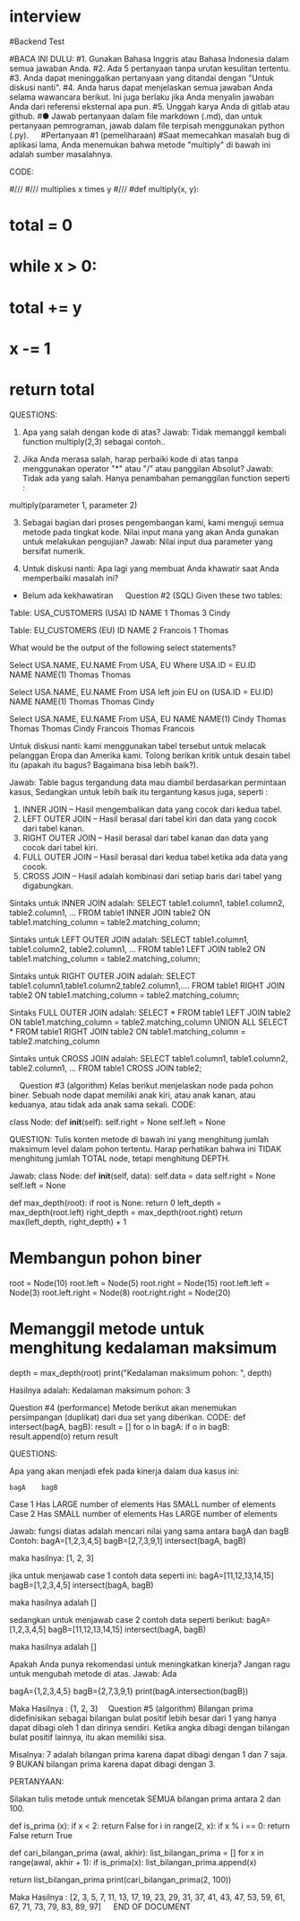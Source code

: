 # interview
#Backend Test


#BACA INI DULU:
#1.	Gunakan Bahasa Inggris atau Bahasa Indonesia dalam semua jawaban Anda.
#2.	Ada 5 pertanyaan tanpa urutan kesulitan tertentu.
#3.	Anda dapat meninggalkan pertanyaan yang ditandai dengan "Untuk diskusi nanti".
#4.	Anda harus dapat menjelaskan semua jawaban Anda selama wawancara berikut. Ini juga berlaku jika Anda menyalin jawaban Anda dari referensi eksternal apa pun.
#5.	Unggah karya Anda di gitlab atau github.
#●	Jawab pertanyaan dalam file markdown (.md), dan untuk pertanyaan pemrograman, jawab dalam file terpisah menggunakan python (.py).  
#Pertanyaan #1 (pemeliharaan)
#Saat memecahkan masalah bug di aplikasi lama, Anda menemukan bahwa metode "multiply" di bawah ini adalah sumber masalahnya.

CODE:
 
#///
#/// multiplies x times y
#///
#def multiply(x, y):
#    total = 0
#    while x > 0:
#        total += y
#        x -= 1
#    return total 
 
QUESTIONS:
1.	Apa yang salah dengan kode di atas?
Jawab:
Tidak memanggil kembali function multiply(2,3) sebagai contoh..

2.	Jika Anda merasa salah, harap perbaiki kode di atas tanpa menggunakan operator "*" atau "/" atau panggilan Absolut?
Jawab:
Tidak ada yang salah. Hanya penambahan pemanggilan function seperti :

multiply(parameter 1, parameter 2)

3.	Sebagai bagian dari proses pengembangan kami, kami menguji semua metode pada tingkat kode. Nilai input mana yang akan Anda gunakan untuk melakukan pengujian?
Jawab:
Nilai input dua parameter yang bersifat numerik.

4.	Untuk diskusi nanti: Apa lagi yang membuat Anda khawatir saat Anda memperbaiki masalah ini?
-	Belum ada kekhawatiran
 
Question #2 (SQL)
Given these two tables:

Table: USA_CUSTOMERS (USA)
ID	NAME
1	  Thomas
3	  Cindy

Table: EU_CUSTOMERS (EU)
ID	NAME
2	  Francois
1	  Thomas

What would be the output of the following select statements?

Select USA.NAME, EU.NAME From USA, EU Where USA.ID = EU.ID		
NAME	    NAME(1)
Thomas      Thomas


Select USA.NAME, EU.NAME From USA left join EU on (USA.ID = EU.ID)
NAME	            NAME(1)
Thomas	            Thomas
Cindy	             	

Select USA.NAME, EU.NAME From USA, EU
NAME	            NAME(1)
Cindy	          Thomas
Thomas	          Thomas
Cindy	          Francois
Thomas	          Francois

Untuk diskusi nanti: kami menggunakan tabel tersebut untuk melacak pelanggan Eropa dan Amerika kami.  Tolong berikan kritik untuk desain tabel itu (apakah itu bagus?  Bagaimana bisa lebih baik?).

Jawab:
Table bagus tergandung data mau diambil berdasarkan permintaan kasus,
Sedangkan untuk lebih baik itu tergantung kasus juga, seperti :
1. INNER JOIN – Hasil mengembalikan data yang cocok dari kedua tabel.
2. LEFT OUTER JOIN – Hasil berasal dari tabel kiri dan data yang cocok dari tabel kanan.
3. RIGHT OUTER JOIN – Hasil berasal dari tabel kanan dan data yang cocok dari tabel kiri.
4. FULL OUTER JOIN – Hasil berasal dari kedua tabel ketika ada data yang cocok.
5. CROSS JOIN – Hasil adalah kombinasi dari setiap baris dari tabel yang digabungkan.
 
Sintaks untuk INNER JOIN adalah:
SELECT table1.column1, table1.column2, table2.column1, ...
FROM table1 
INNER JOIN table2
ON table1.matching_column = table2.matching_column;

Sintaks untuk LEFT OUTER JOIN adalah:
SELECT table1.column1, table1.column2, table2.column1, ...
FROM table1 
LEFT JOIN table2
ON table1.matching_column = table2.matching_column;

Sintaks untuk RIGHT OUTER JOIN adalah:
SELECT table1.column1,table1.column2,table2.column1,....
FROM table1 
RIGHT JOIN table2
ON table1.matching_column = table2.matching_column;

Sintaks FULL OUTER JOIN adalah:
SELECT * FROM table1
LEFT JOIN table2 ON table1.matching_column = table2.matching_column
UNION ALL
SELECT * FROM table1
RIGHT JOIN table2 ON table1.matching_column = table2.matching_column

Sintaks untuk CROSS JOIN adalah:
SELECT table1.column1, table1.column2, table2.column1, ...
FROM table1
CROSS JOIN table2;



 
Question #3 (algorithm)
Kelas berikut menjelaskan node pada pohon biner. Sebuah node dapat memiliki anak kiri, atau anak kanan, atau keduanya, atau tidak ada anak sama sekali.
CODE:
 
class Node:
    def __init__(self):
        self.right = None
        self.left = None
 
QUESTION:
 Tulis konten metode di bawah ini yang menghitung jumlah maksimum level dalam pohon tertentu. Harap perhatikan bahwa ini TIDAK menghitung jumlah TOTAL node, tetapi menghitung DEPTH.

 

Jawab:
class Node:
    def __init__(self, data):
        self.data = data
        self.right = None
        self.left = None

def max_depth(root):
    if root is None:
        return 0
    left_depth = max_depth(root.left)
    right_depth = max_depth(root.right)
    return max(left_depth, right_depth) + 1


# Membangun pohon biner
root = Node(10)
root.left = Node(5)
root.right = Node(15)
root.left.left = Node(3)
root.left.right = Node(8)
root.right.right = Node(20)

# Memanggil metode untuk menghitung kedalaman maksimum
depth = max_depth(root)
print("Kedalaman maksimum pohon: ", depth)

Hasilnya adalah:
Kedalaman maksimum pohon:  3 


Question #4 (performance)
Metode berikut akan menemukan persimpangan (duplikat) dari dua set yang diberikan.
CODE:
 def intersect(bagA, bagB):
    result = []
    for o in bagA:
        if o in bagB:
            result.append(o)
    return result
 
QUESTIONS:
 
Apa yang akan menjadi efek pada kinerja dalam dua kasus ini:

 	bagA	bagB
Case 1	Has LARGE number of elements	Has SMALL number of elements
Case 2	Has SMALL number of elements	Has LARGE number of elements
 
Jawab: fungsi diatas adalah mencari nilai yang sama antara bagA dan bagB
Contoh:
bagA=[1,2,3,4,5]
bagB=[2,7,3,9,1]
intersect(bagA, bagB)

maka hasilnya: [1, 2, 3]

jika untuk menjawab case 1 contoh data seperti ini:
bagA=[11,12,13,14,15]
bagB=[1,2,3,4,5]
intersect(bagA, bagB)

maka hasilnya adalah []

sedangkan untuk menjawab case 2 contoh data seperti berikut:
bagA=[1,2,3,4,5]
bagB=[11,12,13,14,15]
intersect(bagA, bagB)

maka hasilnya adalah []

Apakah Anda punya rekomendasi untuk meningkatkan kinerja?  Jangan ragu untuk mengubah metode di atas.
Jawab: Ada

bagA={1,2,3,4,5}
bagB={2,7,3,9,1}
print(bagA.intersection(bagB))

Maka Hasilnya : {1, 2, 3} 
Question #5 (algorithm)
Bilangan prima didefinisikan sebagai bilangan bulat positif lebih besar dari 1 yang hanya dapat dibagi oleh 1 dan dirinya sendiri. Ketika angka dibagi dengan bilangan bulat positif lainnya, itu akan memiliki sisa.

Misalnya:
7 adalah bilangan prima karena dapat dibagi dengan 1 dan 7 saja.
9 BUKAN bilangan prima karena dapat dibagi dengan 3.
 
PERTANYAAN:
 
Silakan tulis metode untuk mencetak SEMUA bilangan prima antara 2 dan 100.

def is_prima (x):
  if x < 2:
    return False
  for i in range(2, x):
    if x % i == 0:
      return False
  return True

def cari_bilangan_prima (awal, akhir):
  list_bilangan_prima = []
  for x in range(awal, akhir + 1):
    if is_prima(x):
      list_bilangan_prima.append(x)

  return list_bilangan_prima
print(cari_bilangan_prima(2, 100))

Maka Hasilnya : [2, 3, 5, 7, 11, 13, 17, 19, 23, 29, 31, 37, 41, 43, 47, 53, 59, 61, 67, 71, 73, 79, 83, 89, 97]
 
END OF DOCUMENT

